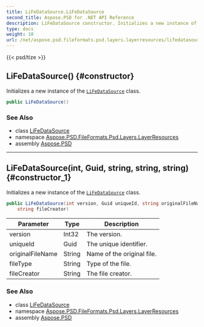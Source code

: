 ```yaml
---
title: LiFeDataSource.LiFeDataSource
second_title: Aspose.PSD for .NET API Reference
description: LiFeDataSource constructor. Initializes a new instance of the LiFeDataSource class
type: docs
weight: 10
url: /net/aspose.psd.fileformats.psd.layers.layerresources/lifedatasource/lifedatasource/
---
```

{{< psd/tize >}}
## LiFeDataSource() {#constructor}

Initializes a new instance of the [`LiFeDataSource`](../) class.

```csharp
public LiFeDataSource()
```

### See Also

* class [LiFeDataSource](../)
* namespace [Aspose.PSD.FileFormats.Psd.Layers.LayerResources](../../lifedatasource/)
* assembly [Aspose.PSD](../../../)

---

## LiFeDataSource(int, Guid, string, string, string) {#constructor_1}

Initializes a new instance of the [`LiFeDataSource`](../) class.

```csharp
public LiFeDataSource(int version, Guid uniqueId, string originalFileName, string fileType, 
    string fileCreator)
```

| Parameter | Type | Description |
| --- | --- | --- |
| version | Int32 | The version. |
| uniqueId | Guid | The unique identifier. |
| originalFileName | String | Name of the original file. |
| fileType | String | Type of the file. |
| fileCreator | String | The file creator. |

### See Also

* class [LiFeDataSource](../)
* namespace [Aspose.PSD.FileFormats.Psd.Layers.LayerResources](../../lifedatasource/)
* assembly [Aspose.PSD](../../../)


